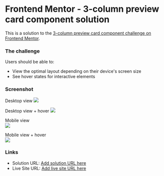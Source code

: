 # Frontend Mentor - 3-column preview card component solution

This is a solution to the [3-column preview card component challenge on Frontend Mentor](https://www.frontendmentor.io/challenges/3column-preview-card-component-pH92eAR2-). 


### The challenge

Users should be able to:

- View the optimal layout depending on their device's screen size
- See hover states for interactive elements

### Screenshot

Desktop view
![](./screenshots/desktop-view.jpg)

Desktop view + hover
![](./screenshots/desktop-view-hover.jpg)

Mobile view                                    
![](./screenshots/mobile-view.jpg)

Mobile view + hover                       
![](./screenshots/mobile-view-hover.jpg)

### Links

- Solution URL: [Add solution URL here](https://your-solution-url.com)
- Live Site URL: [Add live site URL here](https://your-live-site-url.com)
